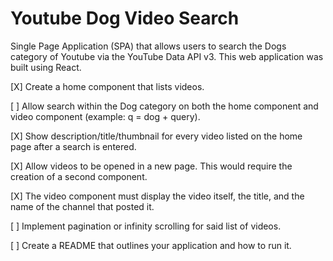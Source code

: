# Youtube Dog Video Search

Single Page Application (SPA) that allows users to search the Dogs category of Youtube via the YouTube Data API v3. This web application was built using React.

[X] Create a home component that lists videos.

[ ] Allow search within the Dog category on both the home component and video component (example: q = dog + query).

[X] Show description/title/thumbnail for every video listed on the home page after a search is entered.

[X] Allow videos to be opened in a new page. This would require the creation of a second component.

[X] The video component must display the video itself, the title, and the name of the channel that posted it.

[ ] Implement pagination or infinity scrolling for said list of videos.

[ ] Create a README that outlines your application and how to run it.
